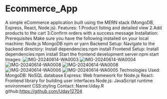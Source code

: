 # Ecommerce_App
A simple eCommerce application built using the MERN stack (MongoDB, Express, React, Node.js).
Features:
1.Product listing and detailed view
2.Add products to the cart
3.Confirm orders with a success message
Installation:
Prerequisites
Make sure you have the following installed on your local machine:
Node.js
MongoDB
npm or yarn
Backend Setup:
Navigate to the backend directory:
Install dependencies:npm install
Frontend Setup:
Install dependencies:npm install
Start the frontend development server:npm start
Images:
![IMG-20240614-WA0003](https://github.com/Uday12704/Ecommerce_App/assets/148987243/76278b96-13a3-4e75-a8dc-d18742c74918)
![IMG-20240614-WA0004](https://github.com/Uday12704/Ecommerce_App/assets/148987243/bb347aff-2464-45e4-b0d4-df9f102d175a)
![IMG-20240614-WA0008](https://github.com/Uday12704/Ecommerce_App/assets/148987243/0bcad811-5830-4d09-8169-607252355b29)
![IMG-20240614-WA0008](https://github.com/Uday12704/Ecommerce_App/assets/148987243/3c94f5ae-daca-4558-9083-859f1a794b2d)
![IMG-20240614-WA0006](https://github.com/Uday12704/Ecommerce_App/assets/148987243/207a8310-510d-42e3-9bec-030b39e1fe77)
![IMG-20240614-WA0005](https://github.com/Uday12704/Ecommerce_App/assets/148987243/2ce3c507-71f0-4035-bc98-e0c40ffa30e2)
Technologies Used:
MongoDB: NoSQL database
Express: Web framework for Node.js
React: Frontend library for building user interfaces
Node.js: JavaScript runtime environment
CSS:styling
Contact:
Name:Uday.R
github:https://github.com/Uday12704
